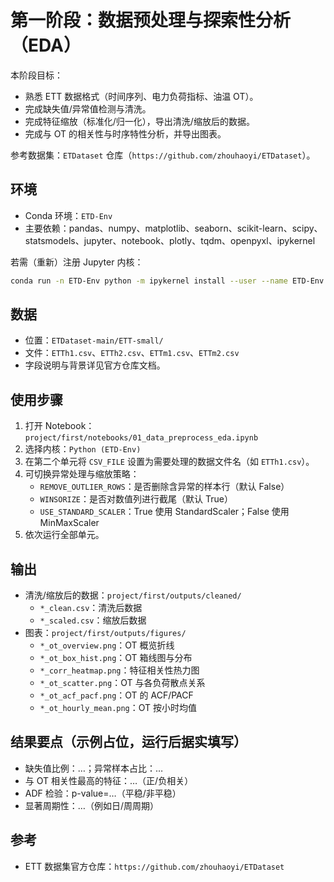 # 第一阶段：数据预处理与探索性分析（EDA）

本阶段目标：

- 熟悉 ETT 数据格式（时间序列、电力负荷指标、油温 OT）。
- 完成缺失值/异常值检测与清洗。
- 完成特征缩放（标准化/归一化），导出清洗/缩放后的数据。
- 完成与 OT 的相关性与时序特性分析，并导出图表。

参考数据集：`ETDataset` 仓库（`https://github.com/zhouhaoyi/ETDataset`）。

## 环境

- Conda 环境：`ETD-Env`
- 主要依赖：pandas、numpy、matplotlib、seaborn、scikit-learn、scipy、statsmodels、jupyter、notebook、plotly、tqdm、openpyxl、ipykernel

若需（重新）注册 Jupyter 内核：

```bash
conda run -n ETD-Env python -m ipykernel install --user --name ETD-Env --display-name "Python (ETD-Env)"
```

## 数据

- 位置：`ETDataset-main/ETT-small/`
- 文件：`ETTh1.csv`、`ETTh2.csv`、`ETTm1.csv`、`ETTm2.csv`
- 字段说明与背景详见官方仓库文档。

## 使用步骤

1. 打开 Notebook：`project/first/notebooks/01_data_preprocess_eda.ipynb`
2. 选择内核：`Python (ETD-Env)`
3. 在第二个单元将 `CSV_FILE` 设置为需要处理的数据文件名（如 `ETTh1.csv`）。
4. 可切换异常处理与缩放策略：
   - `REMOVE_OUTLIER_ROWS`：是否删除含异常的样本行（默认 False）
   - `WINSORIZE`：是否对数值列进行截尾（默认 True）
   - `USE_STANDARD_SCALER`：True 使用 StandardScaler；False 使用 MinMaxScaler
5. 依次运行全部单元。

## 输出

- 清洗/缩放后的数据：`project/first/outputs/cleaned/`
  - `*_clean.csv`：清洗后数据
  - `*_scaled.csv`：缩放后数据
- 图表：`project/first/outputs/figures/`
  - `*_ot_overview.png`：OT 概览折线
  - `*_ot_box_hist.png`：OT 箱线图与分布
  - `*_corr_heatmap.png`：特征相关性热力图
  - `*_ot_scatter.png`：OT 与各负荷散点关系
  - `*_ot_acf_pacf.png`：OT 的 ACF/PACF
  - `*_ot_hourly_mean.png`：OT 按小时均值

## 结果要点（示例占位，运行后据实填写）

- 缺失值比例：…；异常样本占比：…
- 与 OT 相关性最高的特征：…（正/负相关）
- ADF 检验：p-value=…（平稳/非平稳）
- 显著周期性：…（例如日/周周期）

## 参考

- ETT 数据集官方仓库：`https://github.com/zhouhaoyi/ETDataset`



